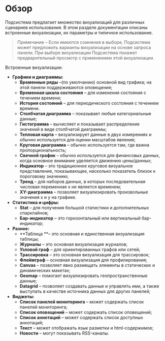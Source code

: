 # Обзор

Подсистема предлагает множество визуализаций для различных сценариев использования. В этом разделе документации описаны встроенные визуализации, их параметры и типичное использование.

> Примечание – Если имеются сомнения в выборе, Подсистема может предложить варианты визуализации на основе запроса панели. При выборе визуализации Подсистема покажет предварительный просмотр с применением этой визуализации.

Встроенные визуализации:

- **Графики и диаграммы:**
  - **Временные ряды** –(по умолчанию) основной вид графика; на этой панели поддерживаются оповещения;
  - **Временная шкала состояния** – для изменения состояния с течением времени;
  - **История состояний** – для периодического состояния с течением времени.
  - **Столбчатая диаграмма** – показывает любые категориальные данные;
  - **Гистограмма** – вычисляет и показывает распределение значений в виде столбчатой диаграммы;
  - **Тепловая карта** – визуализирует данные в двух измерениях и обычно используется для оценки масштабов явления;
  - **Круговая диаграмма** – обычно используется там, где важна пропорциональность;
  - **Свечной график** – обычно используется для финансовых данных, когда основное внимание уделяется движению цены/данных;
  - **Индикатор** – это традиционное круговое визуальное представление, показывающее, насколько показатель близок к пороговому значению;
  - **Тренд** – для наборов данных, в которых последовательная числовая переменная x не является временем;
  - **XY-диаграмма** – позволяет визуализировать произвольные значения x и y на графике.
- **Статистика и цифры:**
  - **Stat** – для получения большой статистики и дополнительных спарклайнов;
  - **Бар-индикатор** – это горизонтальный или вертикальный бар-индикатор;
- **Разное:**
  - **Таблица **– это основная и единственная визуализация таблицы;
  - **Журналы** – это основная визуализация журналов;
  - **Узловой граф** – для ориентированных графов или сетей;
  - **Трассировка** – это основная визуализация для трассировок;
  - **Флеймграф** – основная визуализация для профилирования;
  - **Canvas** – позволяет явно размещать элементы в статических и динамических макетах;
  - **Geomap** – помогает визуализировать геопространственные данные;
  - **Datagrid** – позволяет создавать данные и управлять ими, а также выступать в качестве источника данных для других панелей;
- **Виджеты:**
  - **Список панелей мониторинга** – может содержать список панелей мониторинга;
  - **Список оповещений** – может содержать список оповещений;
  - **Список аннотаций** – может содержать список доступных аннотаций;
  - **Текст** – может отображать язык разметки и html-содержимое;
  - **Новости** – могут показывать RSS-каналы.